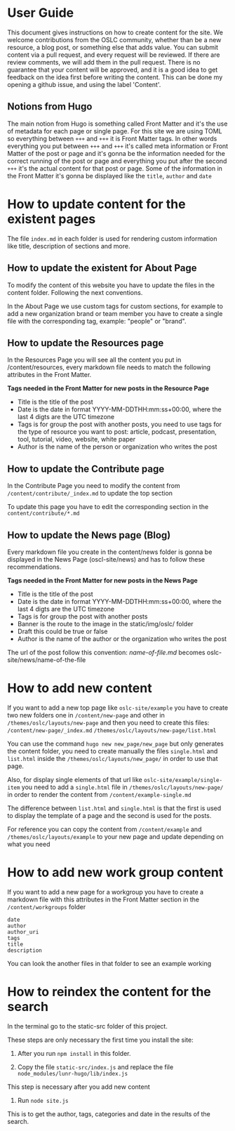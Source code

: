 # User Guide

This document gives instructions on how to create content for the site. We
welcome contributions from the OSLC community, whether than be a new resource,
a blog post, or something else that adds value. You can submit content via a
pull request, and every request will be reviewed. If there are review comments,
we will add them in the pull request. There is no guarantee that your content
will be approved, and it is a good idea to get feedback on the idea first
before writing the content. This can be done my opening a github issue, and
using the label 'Content'.

## Notions from Hugo
The main notion from Hugo is something called Front Matter and it's the use of
metadata for each page or single page. For this site we are using TOML so
everything between `+++` and `+++` it is Front Matter tags. In other words
everything you put between `+++` and `+++` it's called meta information or
Front Matter of the post or page and it's gonna be the information needed for
the correct running of the post or page and everything you put after the second
`+++` it's the actual content for that post or page. Some of the information in
the Front Matter it's gonna be displayed like the `title`, `author` and `date`

# How to update content for the existent pages

The file `index.md` in each folder is used for rendering custom information
like title, description of sections and more.

## How to update the existent for About Page

To modify the content of this website you have to update the files in the
content folder. Following the next conventions.

In the About Page we use custom tags for custom sections, for example to add a
new organization brand or team member you have to create a single file with the
corresponding tag, example: "people" or "brand".

## How to update the Resources page 
In the Resources Page you will see all the content you put in
/content/resources, every markdown file needs to match the following attributes
in the Front Matter.

**Tags needed in the Front Matter for new posts in the Resource Page**

* Title is the title of the post
* Date is the date in format YYYY-MM-DDTHH:mm:ss+00:00, where the last 4 digts
  are the UTC timezone
* Tags is for group the post with another posts, you need to use tags for the
  type of resource you want to post: article, podcast, presentation, tool,
  tutorial, video, website, white paper
* Author is the name of the person or organization who writes the post

## How to update the Contribute page
In the Contribute Page you need to modify the content from
`/content/contribute/_index.md` to update the top section

To update this page you have to edit the corresponding section in the
`content/contribute/*.md`

## How to update the News page (Blog)

Every markdown file you create in the content/news folder is gonna be displayed
in the News Page (oscl-site/news) and has to follow these recommendations.

**Tags needed in the Front Matter for new posts in the News Page**

* Title is the title of the post
* Date is the date in format YYYY-MM-DDTHH:mm:ss+00:00, where the last 4 digts
  are the UTC timezone
* Tags is for group the post with another posts
* Banner is the route to the image in the static/img/oslc/ folder 
* Draft this could be true or false
* Author is the name of the author or the organization who writes the post

The url of the post follow this convention: _name-of-file.md_ becomes
oslc-site/news/name-of-the-file 

# How to add new content

If you want to add a new top page like `oslc-site/example` you have to create
two new folders one in `/content/new-page` and other in
`/themes/oslc/layouts/new-page` and then you need to create this files:
`/content/new-page/_index.md` `/themes/oslc/layouts/new-page/list.html` 

You can use the command `hugo new new_page/new_page` but only generates the
content folder, you need to create manually the files `single.html` and
`list.html` inside the `/themes/oslc/layouts/new_page/` in order to use that
page.

Also, for display single elements of that url like
`oslc-site/example/single-item` you need to add a `single.html` file in
`/themes/oslc/layouts/new-page/` in order to render the content from
`/content/example-single.md`

The difference between `list.html` and `single.html` is that the first is used
to display the template of a page and the second is used for the posts.

For reference you can copy the content from `/content/example` and
`/themes/oslc/layouts/example` to your new page and update depending on what
you need

# How to add new work group content

If you want to add a new page for a workgroup you have to create a markdown
file with this attributes in the Front Matter section in the
`/content/workgroups` folder

```
date
author
author_uri
tags
title
description
```

You can look the another files in that folder to see an example working


# How to reindex the content for the search

In the terminal go to the static-src folder of this project.

These steps are only necessary the first time you install the site:

1. After you run `npm install` in this folder.

2. Copy the file `static-src/index.js` and replace the file
   `node_modules/lunr-hugo/lib/index.js`

This step is necessary after you add new content

1. Run `node site.js`

This is to get the author, tags, categories and date in the results of the
search.